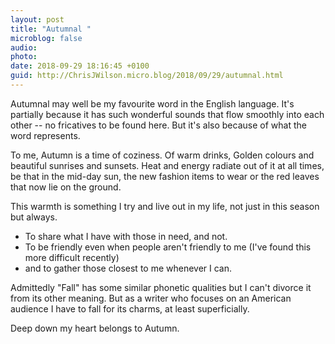 ```yaml
---
layout: post
title: "Autumnal "
microblog: false
audio: 
photo: 
date: 2018-09-29 18:16:45 +0100
guid: http://ChrisJWilson.micro.blog/2018/09/29/autumnal.html
---
```


Autumnal may well be my favourite word in the English language. It's partially because it has such wonderful sounds that flow smoothly into each other -- no fricatives to be found here. But it's also because of what the word represents. 

To me, Autumn is a time of coziness. Of warm drinks, Golden colours and beautiful sunrises and sunsets. 
Heat and energy radiate out of it at all times, be that in the mid-day sun, the new fashion items to wear or the red leaves that now lie on the ground. 

This warmth is something I try and live out in my life, not just in this season but always. 
- To share what I have with those in need, and not. 
- To be friendly even when people aren't friendly to me (I've found this more difficult recently)
- and to gather those closest to me whenever I can. 

Admittedly "Fall" has some similar phonetic qualities but I can't divorce it from its other meaning. But as a writer who focuses on an American audience I have to fall for its charms, at least superficially. 

Deep down my heart belongs to Autumn. 
